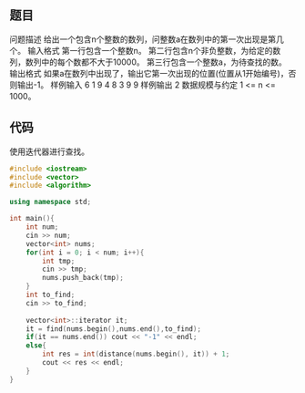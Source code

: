 题目
----
问题描述
给出一个包含n个整数的数列，问整数a在数列中的第一次出现是第几个。
输入格式
第一行包含一个整数n。
第二行包含n个非负整数，为给定的数列，数列中的每个数都不大于10000。
第三行包含一个整数a，为待查找的数。
输出格式
如果a在数列中出现了，输出它第一次出现的位置(位置从1开始编号)，否则输出-1。
样例输入
6
1 9 4 8 3 9
9
样例输出
2
数据规模与约定
1 <= n <= 1000。

代码
----
使用迭代器进行查找。
```cpp
#include <iostream>
#include <vector>
#include <algorithm>

using namespace std;

int main(){
    int num;
    cin >> num;
    vector<int> nums;
    for(int i = 0; i < num; i++){
        int tmp;
        cin >> tmp;
        nums.push_back(tmp);
    }
    int to_find;
    cin >> to_find;
    
    vector<int>::iterator it;
    it = find(nums.begin(),nums.end(),to_find);
    if(it == nums.end()) cout << "-1" << endl;
    else{
        int res = int(distance(nums.begin(), it)) + 1;
        cout << res << endl;
    }
}
```


